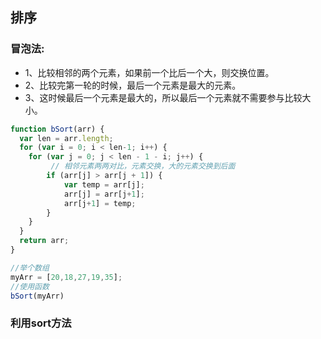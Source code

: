 ## 排序

### 冒泡法: 

- 1、比较相邻的两个元素，如果前一个比后一个大，则交换位置。
- 2、比较完第一轮的时候，最后一个元素是最大的元素。
- 3、这时候最后一个元素是最大的，所以最后一个元素就不需要参与比较大小。

```js
function bSort(arr) {
  var len = arr.length;
  for (var i = 0; i < len-1; i++) {
    for (var j = 0; j < len - 1 - i; j++) {
         // 相邻元素两两对比，元素交换，大的元素交换到后面
        if (arr[j] > arr[j + 1]) {
            var temp = arr[j];
            arr[j] = arr[j+1];
            arr[j+1] = temp;
        }
    }
  }
  return arr;
}

//举个数组
myArr = [20,18,27,19,35];
//使用函数
bSort(myArr)
```



### 利用sort方法

